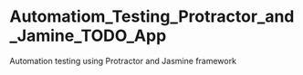 # Automatiom_Testing_Protractor_and_Jamine_TODO_App
Automation testing using Protractor and Jasmine framework

